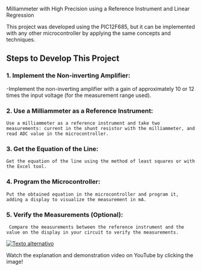 Milliammeter with High Precision using a Reference Instrument and Linear Regression

This project was developed using the PIC12F685, but it can be implemented with any other microcontroller by applying the same concepts and techniques.

## Steps to Develop This Project

### 1. Implement the Non-inverting Amplifier:

-Implement the non-inverting amplifier with a gain of approximately 10 or 12 times the input voltage (for the measurement range used).

### 2. Use a Milliammeter as a Reference Instrument:

    Use a milliammeter as a reference instrument and take two measurements: current in the shunt resistor with the milliammeter, and read ADC value in the microcontroller.

### 3. Get the Equation of the Line:

    Get the equation of the line using the method of least squares or with the Excel tool.

### 4. Program the Microcontroller:

    Put the obtained equation in the microcontroller and program it, adding a display to visualize the measurement in mA.

### 5. Verify the Measurements (Optional):

     Compare the measurements between the reference instrument and the value on the display in your circuit to verify the measurements.

[![Texto alternativo](https://img.youtube.com/vi/xf6562S__Sg/maxresdefault.jpg)](https://www.youtube.com/watch?v=xf6562S__Sg)

Watch the explanation and demonstration video on YouTube by clicking the image!
